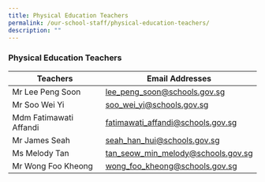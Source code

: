 ```yaml
---
title: Physical Education Teachers
permalink: /our-school-staff/physical-education-teachers/
description: ""
---
```

### Physical Education Teachers

| Teachers | Email Addresses |
|---|---|
| Mr Lee Peng Soon | lee_peng_soon@schools.gov.sg |
| Mr Soo Wei Yi | soo_wei_yi@schools.gov.sg |
| Mdm Fatimawati Affandi | fatimawati_affandi@schools.gov.sg |
| Mr James Seah | seah_han_hui@schools.gov.sg |
| Ms Melody Tan | tan_seow_min_melody@schools.gov.sg |
| Mr Wong Foo Kheong | wong_foo_kheong@schools.gov.sg |